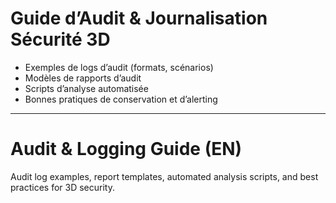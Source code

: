# Guide d’Audit & Journalisation Sécurité 3D

- Exemples de logs d’audit (formats, scénarios)
- Modèles de rapports d’audit
- Scripts d’analyse automatisée
- Bonnes pratiques de conservation et d’alerting

---

# Audit & Logging Guide (EN)

Audit log examples, report templates, automated analysis scripts, and best practices for 3D security.
